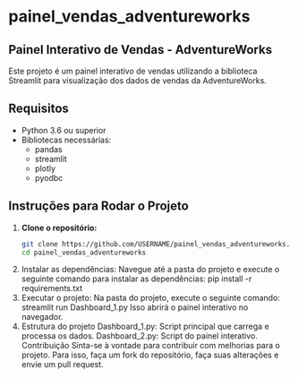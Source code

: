 # painel_vendas_adventureworks
## Painel Interativo de Vendas - AdventureWorks

Este projeto é um painel interativo de vendas utilizando a biblioteca Streamlit para visualização dos dados de vendas da AdventureWorks.

## Requisitos

- Python 3.6 ou superior
- Bibliotecas necessárias:
  - pandas
  - streamlit
  - plotly
  - pyodbc

## Instruções para Rodar o Projeto

1. **Clone o repositório:**
   ```bash
   git clone https://github.com/USERNAME/painel_vendas_adventureworks.git
   cd painel_vendas_adventureworks
2. Instalar as dependências: Navegue até a pasta do projeto e execute o seguinte comando para instalar as dependências:
pip install -r requirements.txt
3. Executar o projeto: Na pasta do projeto, execute o seguinte comando:
streamlit run Dashboard_1.py
Isso abrirá o painel interativo no navegador.
4. Estrutura do projeto
Dashboard_1.py: Script principal que carrega e processa os dados.
Dashboard_2.py: Script do painel interativo.
Contribuição
Sinta-se à vontade para contribuir com melhorias para o projeto. Para isso, faça um fork do repositório, faça suas alterações e envie um pull request.
